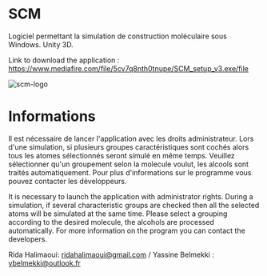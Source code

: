 # SCM
Logiciel permettant la simulation de construction moléculaire sous Windows. Unity 3D.


Link to download the application : https://www.mediafire.com/file/5cv7q8nth0tnupe/SCM_setup_v3.exe/file


 ![scm-logo](https://user-images.githubusercontent.com/61421920/149624637-a53e219e-6dc5-49b6-9a28-7d8ebd0a2d38.png)





Informations
======================

Il est nécessaire de lancer l'application avec les droits administrateur.
Lors d'une simulation, si plusieurs groupes caractéristiques sont cochés alors tous les atomes sélectionnés seront simulé en même temps. 
Veuillez sélectionner qu'un groupement selon la molecule voulut, les alcools sont traités automatiquement. 
Pour plus d'informations sur le programme vous pouvez contacter les développeurs.


It is necessary to launch the application with administrator rights.
During a simulation, if several characteristic groups are checked then all the selected atoms will be simulated at the same time.
Please select a grouping according to the desired molecule, the alcohols are processed automatically.
For more information on the program you can contact the developers.

Rida Halimaoui: ridahalimaoui@gmail.com  /  Yassine Belmekki : ybelmekki@outlook.fr 





